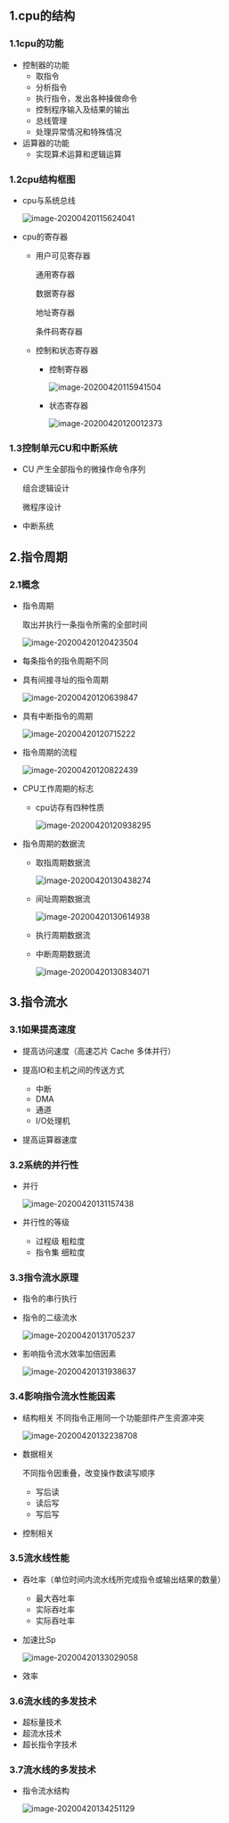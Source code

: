 ## 1.cpu的结构

### 1.1cpu的功能

- 控制器的功能
  - 取指令
  - 分析指令
  - 执行指令，发出各种操做命令
  - 控制程序输入及结果的输出
  - 总线管理
  - 处理异常情况和特殊情况
- 运算器的功能
  - 实现算术运算和逻辑运算

### 1.2cpu结构框图

- cpu与系统总线

  ![image-20200420115624041](9cpu(%E4%BA%8C)/image-20200420115624041.png)

- cpu的寄存器

  - 用户可见寄存器

    通用寄存器

    数据寄存器

    地址寄存器

    条件码寄存器

  - 控制和状态寄存器

    - 控制寄存器

      ![image-20200420115941504](9cpu(%E4%BA%8C)/image-20200420115941504.png)

    - 状态寄存器

      ![image-20200420120012373](9cpu(%E4%BA%8C)/image-20200420120012373.png)

### 1.3控制单元CU和中断系统

- CU  产生全部指令的微操作命令序列

  组合逻辑设计

  微程序设计

- 中断系统

## 2.指令周期

### 2.1概念

- 指令周期

  取出并执行一条指令所需的全部时间

  ![image-20200420120423504](9cpu(%E4%BA%8C)/image-20200420120423504.png)

- 每条指令的指令周期不同

- 具有间接寻址的指令周期

  ![image-20200420120639847](9cpu(%E4%BA%8C)/image-20200420120639847.png)

- 具有中断指令的周期

  ![image-20200420120715222](9cpu(%E4%BA%8C)/image-20200420120715222.png)

- 指令周期的流程

  ![image-20200420120822439](9cpu(%E4%BA%8C)/image-20200420120822439.png)

- CPU工作周期的标志

  - cpu访存有四种性质

    ![image-20200420120938295](9cpu(%E4%BA%8C)/image-20200420120938295.png)

- 指令周期的数据流

  - 取指周期数据流

    ![image-20200420130438274](9cpu(%E4%BA%8C)/image-20200420130438274.png)
  
  - 间址周期数据流

    ![image-20200420130614938](9cpu(%E4%BA%8C)/image-20200420130614938.png)

  - 执行周期数据流
  
  - 中断周期数据流
  
    ![image-20200420130834071](9cpu(%E4%BA%8C)/image-20200420130834071.png)
  
    
  

## 3.指令流水

### 3.1如果提高速度

- 提高访问速度（高速芯片  Cache 多体并行）
- 提高IO和主机之间的传送方式

  - 中断
  - DMA
  - 通道
  - I/O处理机
- 提高运算器速度

### 3.2系统的并行性

- 并行

  ![image-20200420131157438](9cpu(%E4%BA%8C)/image-20200420131157438.png)

- 并行性的等级

  - 过程级 粗粒度
  - 指令集 细粒度

### 3.3指令流水原理

- 指令的串行执行

- 指令的二级流水

  ![image-20200420131705237](9cpu(%E4%BA%8C)/image-20200420131705237.png)

- 影响指令流水效率加倍因素

  ![image-20200420131938637](9cpu(%E4%BA%8C)/image-20200420131938637.png)

### 3.4影响指令流水性能因素

- 结构相关 不同指令正用同一个功能部件产生资源冲突

  ![image-20200420132238708](9cpu(%E4%BA%8C)/image-20200420132238708.png)

- 数据相关

  不同指令因重叠，改变操作数读写顺序

  - 写后读
  - 读后写
  - 写后写

- 控制相关

### 3.5流水线性能

- 吞吐率（单位时间内流水线所完成指令或输出结果的数量）

  - 最大吞吐率
  - 实际吞吐率
  - 实际吞吐率

- 加速比Sp

  ![image-20200420133029058](9cpu(%E4%BA%8C)/image-20200420133029058.png)

- 效率

### 3.6流水线的多发技术

- 超标量技术
- 超流水技术
- 超长指令字技术

###   3.7流水线的多发技术

- 指令流水结构

  ![image-20200420134251129](9cpu(%E4%BA%8C)/image-20200420134251129.png)

  



